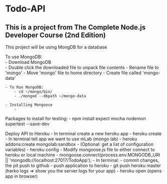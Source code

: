 # Todo-API  

## This is a project from The Complete Node.js Developer Course (2nd Edition)  

This project will be using MongDB for a database  

To use MongoDB:  
    - Download MongoDB  
    - Double click the downloaded file to unpack file contents
    - Rename file to 'mongo'
    - Move 'mongo' file to home directory
    - Create file called 'mongo-data'
    
    - To Run MongoDB:
        - cd ~/mongo/bin/
        - ./mongod --dbpath ~/mongo-data

    - Installing Mongoose
        - 

Packages to install for testing:
    - npm install expect mocha nodemon supertest --save-dev

Deploy API to Heroku
    - In terminal create a new heroku app
        - heroku create
    - In terminal tell app we want to use mLab  (mongo lab)
        - heroku addons:create mongolab:sandbox
    - (Optional: get a list of configuration variables)
        - heroku config
    - Modify mongoose.js file to either connect to heroku or local machine
        - mongoose.connect(process.env.MONGODB_URI || 'mongodb://localhost:27017/TodoApp');
    - In terminal:
        - commit changes, the pit push to github
        - push application to heroku
            - git push heroku master
            (herko logs => show you the server logs for your app)
            - heroku open (opens app in browser)
